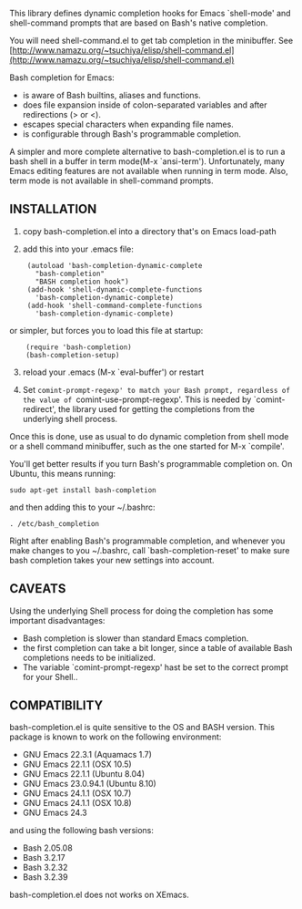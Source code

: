 This library defines dynamic completion hooks for Emacs `shell-mode'
and shell-command prompts that are based on Bash's native completion.

You will need shell-command.el to get tab completion in the
minibuffer. See [http://www.namazu.org/~tsuchiya/elisp/shell-command.el](http://www.namazu.org/~tsuchiya/elisp/shell-command.el)

Bash completion for Emacs:

- is aware of Bash builtins, aliases and functions.
- does file expansion inside of colon-separated variables
  and after redirections (> or <).
- escapes special characters when expanding file names.
- is configurable through Bash's programmable completion.

A simpler and more complete alternative to bash-completion.el is to
run a bash shell in a buffer in term mode(M-x `ansi-term').
Unfortunately, many Emacs editing features are not available when
running in term mode.  Also, term mode is not available in
shell-command prompts.

## INSTALLATION

1. copy bash-completion.el into a directory that's on Emacs load-path
2. add this into your .emacs file:

        (autoload 'bash-completion-dynamic-complete 
          "bash-completion"
          "BASH completion hook")
        (add-hook 'shell-dynamic-complete-functions
          'bash-completion-dynamic-complete)
        (add-hook 'shell-command-complete-functions
          'bash-completion-dynamic-complete)

  or simpler, but forces you to load this file at startup:

        (require 'bash-completion)
        (bash-completion-setup)

3. reload your .emacs (M-x `eval-buffer') or restart

4. Set `comint-prompt-regexp' to match your Bash prompt, regardless
   of the value of `comint-use-prompt-regexp'.  This is needed by
   `comint-redirect', the library used for getting the completions
   from the underlying shell process.

Once this is done, use <TAB> as usual to do dynamic completion from
shell mode or a shell command minibuffer, such as the one started
for M-x `compile'.

You'll get better results if you turn Bash's programmable completion on.
On Ubuntu, this means running:

    sudo apt-get install bash-completion

and then adding this to your ~/.bashrc:

    . /etc/bash_completion

Right after enabling Bash's programmable completion, and whenever you
make changes to you ~/.bashrc, call `bash-completion-reset' to make
sure bash completion takes your new settings into account.

## CAVEATS

Using the underlying Shell process for doing the completion has some
important disadvantages:
- Bash completion is slower than standard Emacs completion.
- the first completion can take a bit longer, since a table of
  available Bash completions needs to be initialized.
- The variable `comint-prompt-regexp' hast be set to the
  correct prompt for your Shell..

## COMPATIBILITY

bash-completion.el is quite sensitive to the OS and BASH version.
This package is known to work on the following environment:

- GNU Emacs 22.3.1 (Aquamacs 1.7)
- GNU Emacs 22.1.1 (OSX 10.5)
- GNU Emacs 22.1.1 (Ubuntu 8.04)
- GNU Emacs 23.0.94.1 (Ubuntu 8.10)
- GNU Emacs 24.1.1 (OSX 10.7)
- GNU Emacs 24.1.1 (OSX 10.8)
- GNU Emacs 24.3

and using the following bash versions:

- Bash 2.05.08
- Bash 3.2.17
- Bash 3.2.32
- Bash 3.2.39

bash-completion.el does not works on XEmacs.

